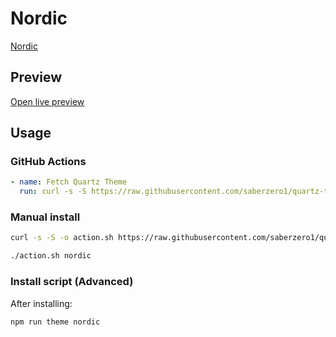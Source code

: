 # Nordic

[Nordic](https://github.com/natowb)

## Preview

[Open live preview](https://quartz-themes.github.io/nordic/)

## Usage

### GitHub Actions

```yaml
- name: Fetch Quartz Theme
  run: curl -s -S https://raw.githubusercontent.com/saberzero1/quartz-themes/master/action.sh | bash -s -- nordic
```

### Manual install

```bash
curl -s -S -o action.sh https://raw.githubusercontent.com/saberzero1/quartz-themes/master/action.sh

./action.sh nordic
```

### Install script (Advanced)

After installing:

```bash
npm run theme nordic
```
